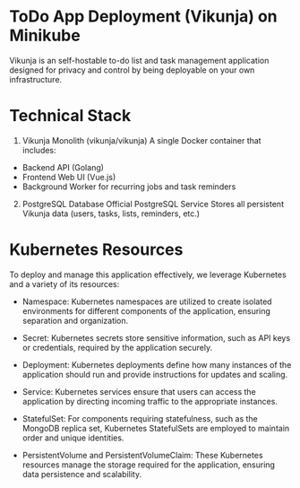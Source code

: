 # ToDo App Deployment (Vikunja) on Minikube

Vikunja is an self-hostable to-do list and task management application designed for privacy and control by being deployable on your own infrastructure.

# Technical Stack

1. Vikunja Monolith (vikunja/vikunja)
A single Docker container that includes:
* Backend API (Golang)
* Frontend Web UI (Vue.js)
* Background Worker for recurring jobs and task reminders

2. PostgreSQL Database
Official PostgreSQL Service
Stores all persistent Vikunja data (users, tasks, lists, reminders, etc.)

# Kubernetes Resources

To deploy and manage this application effectively, we leverage Kubernetes and a variety of its resources:

* Namespace: Kubernetes namespaces are utilized to create isolated environments for different components of the application, ensuring separation and organization.

* Secret: Kubernetes secrets store sensitive information, such as API keys or credentials, required by the application securely.

* Deployment: Kubernetes deployments define how many instances of the application should run and provide instructions for updates and scaling.

* Service: Kubernetes services ensure that users can access the application by directing incoming traffic to the appropriate instances.

* StatefulSet: For components requiring statefulness, such as the MongoDB replica set, Kubernetes StatefulSets are employed to maintain order and unique identities.

* PersistentVolume and PersistentVolumeClaim: These Kubernetes resources manage the storage required for the application, ensuring data persistence and scalability.
